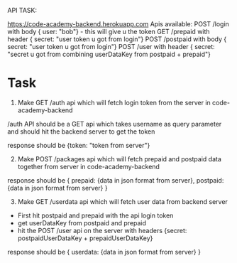 API TASK:

https://code-academy-backend.herokuapp.com
Apis available:
POST /login with body { user: "bob"} - this will give u the token
GET /prepaid with header { secret: "user token u got from login"}
POST /postpaid with body { secret: "user token u got from login"}
POST /user with header { secret: "secret u got from combining userDataKey from postpaid + prepaid"}


# Task

1. Make GET /auth api which will fetch login token from the server in code-academy-backend

/auth API should be a GET api which takes username as query parameter
and should hit the backend server to get the token

response should be {token: "token from server"}


2. Make POST /packages api which will fetch prepaid and postpaid data together from server in code-academy-backend

response should be {
  prepaid: {data in json format from server},
  postpaid: {data in json format from server}
}

3. Make GET /userdata api which will fetch user data from backend server

 - First hit postpaid and prepaid with the api login token
 - get userDataKey from postpaid and prepaid
 - hit the POST /user api on the server with headers {secret: postpaidUserDataKey + prepaidUserDataKey}

response should be {
  userdata: {data in json format from server}
}
